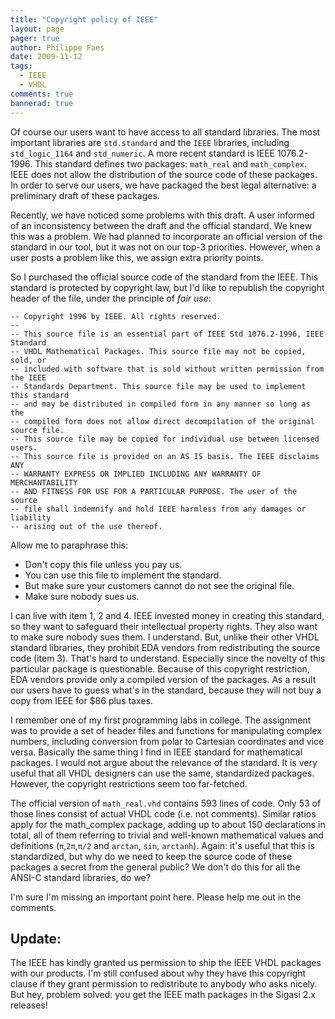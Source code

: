 ```yaml
---
title: "Copyright policy of IEEE"
layout: page 
pager: true
author: Philippe Faes
date: 2009-11-12
tags: 
  - IEEE
  - VHDL
comments: true
bannerad: true
---
```


Of course our users want to have access to all standard libraries. The most important libraries are `std.standard` and the `IEEE` libraries, including `std_logic_1164` and `std_numeric`. A more recent standard is IEEE 1076.2-1996. This standard defines two packages: `math_real` and `math_complex`. IEEE does not allow the distribution of the source code of these packages. In order to serve our users, we have packaged the best legal alternative: a preliminary draft of these packages.

Recently, we have noticed some problems with this draft. A user informed of an inconsistency between the draft and the official standard. We knew this was a problem. We had planned to incorporate an official version of the standard in our tool, but it was not on our top-3 priorities. However, when a user posts a problem like this, we assign extra priority points. 

So I purchased the official source code of the standard from the IEEE. This standard is protected by copyright law, but I'd like to republish the copyright header of the file, under the principle of <em>fair use</em>:
```
-- Copyright 1996 by IEEE. All rights reserved. 
-- 
-- This source file is an essential part of IEEE Std 1076.2-1996, IEEE Standard 
-- VHDL Mathematical Packages. This source file may not be copied, sold, or 
-- included with software that is sold without written permission from the IEEE 
-- Standards Department. This source file may be used to implement this standard 
-- and may be distributed in compiled form in any manner so long as the 
-- compiled form does not allow direct decompilation of the original source file. 
-- This source file may be copied for individual use between licensed users. 
-- This source file is provided on an AS IS basis. The IEEE disclaims ANY 
-- WARRANTY EXPRESS OR IMPLIED INCLUDING ANY WARRANTY OF MERCHANTABILITY 
-- AND FITNESS FOR USE FOR A PARTICULAR PURPOSE. The user of the source 
-- file shall indemnify and hold IEEE harmless from any damages or liability 
-- arising out of the use thereof. 
```

Allow me to paraphrase this:

* Don't copy this file unless you pay us.</li>
* You can use this file to implement the standard.</li>
* But make sure your customers cannot do not see the original file.</li>
* Make sure nobody sues us.</li>

I can live with item 1, 2 and 4. IEEE invested money in creating this standard, so they want to safeguard their intellectual property rights. They also want to make sure nobody sues them. I understand. But, unlike their other VHDL standard libraries, they prohibit EDA vendors from redistributing the source code (item 3).  That's hard to understand. Especially since the novelty of this particular package is questionable. Because of this copyright restriction, EDA vendors provide only a compiled version of the packages. As a result our users have to guess what's in the standard, because they will not buy a copy from IEEE for $86 plus taxes.

I remember one of my first programming labs in college. The assignment was to provide a set of header files and functions for manipulating complex numbers, including conversion from polar to Cartesian coordinates and vice versa. Basically the same thing I find in IEEE standard for mathematical packages. I would not argue about the relevance of the standard. It is very useful that all VHDL designers can use the same, standardized packages. However, the copyright restrictions seem too far-fetched.

The official version of `math_real.vhd` contains 593 lines of code. Only 53 of those lines consist of actual VHDL code (i.e. not comments). Similar ratios apply for the math_complex package, adding up to about 150 declarations in total, all of them referring to trivial and well-known mathematical values and definitions (`π`,`2π`,`π/2` and `arctan`, `sin`, `arctanh`). Again: it's useful that this is standardized, but why do we need to keep the source code of these packages a secret from the general public? We don't do this for all the ANSI-C standard libraries, do we?

I'm sure I'm missing an important point here. Please help me out in the comments.

## Update:
 The IEEE has kindly granted us permission to ship the IEEE VHDL packages with our products. I'm still confused about why they have this copyright clause if they grant permission to redistribute to anybody who asks nicely. But hey, problem solved: you get the IEEE math packages in the Sigasi 2.x releases!

<!-- VRGT8CJXEPGK
XUFVPTR2Y2E2 -->